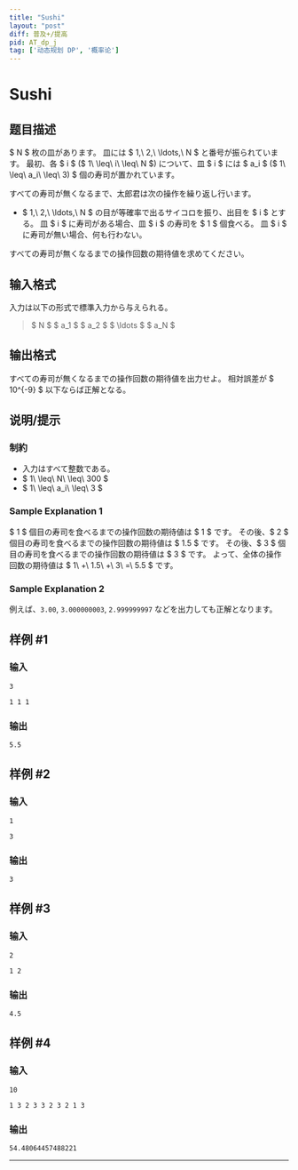 ```yaml
---
title: "Sushi"
layout: "post"
diff: 普及+/提高
pid: AT_dp_j
tag: ['动态规划 DP', '概率论']
---
```


# Sushi

## 题目描述

[problemUrl]: https://atcoder.jp/contests/dp/tasks/dp_j

$ N $ 枚の皿があります。 皿には $ 1,\ 2,\ \ldots,\ N $ と番号が振られています。 最初、各 $ i $ ($ 1\ \leq\ i\ \leq\ N $) について、皿 $ i $ には $ a_i $ ($ 1\ \leq\ a_i\ \leq\ 3) $ 個の寿司が置かれています。

すべての寿司が無くなるまで、太郎君は次の操作を繰り返し行います。

- $ 1,\ 2,\ \ldots,\ N $ の目が等確率で出るサイコロを振り、出目を $ i $ とする。 皿 $ i $ に寿司がある場合、皿 $ i $ の寿司を $ 1 $ 個食べる。 皿 $ i $ に寿司が無い場合、何も行わない。

すべての寿司が無くなるまでの操作回数の期待値を求めてください。

## 输入格式

入力は以下の形式で標準入力から与えられる。

> $ N $ $ a_1 $ $ a_2 $ $ \ldots $ $ a_N $

## 输出格式

すべての寿司が無くなるまでの操作回数の期待値を出力せよ。 相対誤差が $ 10^{-9} $ 以下ならば正解となる。

## 说明/提示

### 制約

- 入力はすべて整数である。
- $ 1\ \leq\ N\ \leq\ 300 $
- $ 1\ \leq\ a_i\ \leq\ 3 $

### Sample Explanation 1

$ 1 $ 個目の寿司を食べるまでの操作回数の期待値は $ 1 $ です。 その後、$ 2 $ 個目の寿司を食べるまでの操作回数の期待値は $ 1.5 $ です。 その後、$ 3 $ 個目の寿司を食べるまでの操作回数の期待値は $ 3 $ です。 よって、全体の操作回数の期待値は $ 1\ +\ 1.5\ +\ 3\ =\ 5.5 $ です。

### Sample Explanation 2

例えば、`3.00`, `3.000000003`, `2.999999997` などを出力しても正解となります。

## 样例 #1

### 输入

```
3

1 1 1
```

### 输出

```
5.5
```

## 样例 #2

### 输入

```
1

3
```

### 输出

```
3
```

## 样例 #3

### 输入

```
2

1 2
```

### 输出

```
4.5
```

## 样例 #4

### 输入

```
10

1 3 2 3 3 2 3 2 1 3
```

### 输出

```
54.48064457488221
```



---

